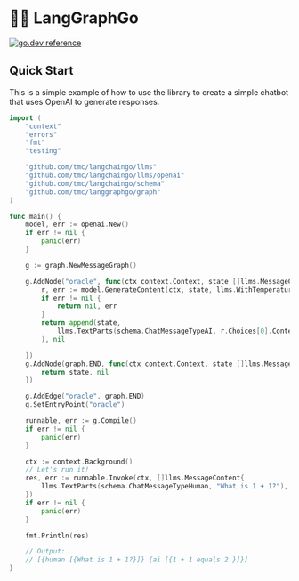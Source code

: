 # 🦜️🔗 LangGraphGo

[![go.dev reference](https://img.shields.io/badge/go.dev-reference-007d9c?logo=go&logoColor=white&style=flat-square)](https://pkg.go.dev/github.com/tmc/langgraphgo)


## Quick Start


This is a simple example of how to use the library to create a simple chatbot that uses OpenAI to generate responses.

```go
import (
	"context"
	"errors"
	"fmt"
	"testing"

	"github.com/tmc/langchaingo/llms"
	"github.com/tmc/langchaingo/llms/openai"
	"github.com/tmc/langchaingo/schema"
	"github.com/tmc/langgraphgo/graph"
)

func main() {
	model, err := openai.New()
	if err != nil {
		panic(err)
	}

	g := graph.NewMessageGraph()

	g.AddNode("oracle", func(ctx context.Context, state []llms.MessageContent) ([]llms.MessageContent, error) {
		r, err := model.GenerateContent(ctx, state, llms.WithTemperature(0.0))
		if err != nil {
			return nil, err
		}
		return append(state,
			llms.TextParts(schema.ChatMessageTypeAI, r.Choices[0].Content),
		), nil

	})
	g.AddNode(graph.END, func(ctx context.Context, state []llms.MessageContent) ([]llms.MessageContent, error) {
		return state, nil
	})

	g.AddEdge("oracle", graph.END)
	g.SetEntryPoint("oracle")

	runnable, err := g.Compile()
	if err != nil {
		panic(err)
	}

	ctx := context.Background()
	// Let's run it!
	res, err := runnable.Invoke(ctx, []llms.MessageContent{
		llms.TextParts(schema.ChatMessageTypeHuman, "What is 1 + 1?"),
	})
	if err != nil {
		panic(err)
	}

	fmt.Println(res)

	// Output:
	// [{human [{What is 1 + 1?}]} {ai [{1 + 1 equals 2.}]}]
}
```
